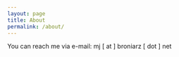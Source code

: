 ```yaml
---
layout: page
title: About
permalink: /about/
---
```


You can reach me via e-mail: mj [ at ] broniarz [ dot ] net
